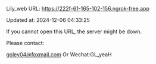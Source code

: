 Lily_web URL: https://222f-61-165-102-156.ngrok-free.app

Updated at: 2024-12-06 04:33:25

If you cannot open this URL, the server might be down.

Please contact: 

goley04@foxmail.com Or Wechat:GL_yeaH